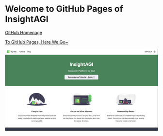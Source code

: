 # Welcome to GitHub Pages of InsightAGI

[GitHub Homepage](https://github.com/InsightAGI)

[To GitHub Pages, Here We Go~](https://insightagi.github.io)

![GitHub Pages Cover](/static/img/github-pages-cover.png)
